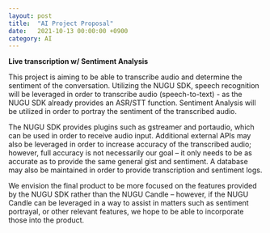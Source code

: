 ```yaml
---
layout: post
title:  "AI Project Proposal"
date:   2021-10-13 00:00:00 +0900
category: AI
---
```


**Live transcription w/ Sentiment Analysis**

This project is aiming to be able to transcribe audio and determine the sentiment of the conversation. Utilizing the NUGU SDK, speech recognition will be leveraged in order to transcribe audio (speech-to-text) - as the NUGU SDK already provides an ASR/STT function. Sentiment Analysis will be utilized in order to portray the sentiment of the transcribed audio.

The NUGU SDK provides plugins such as gstreamer and portaudio, which can be used in order to receive audio input. Additional external APIs may also be leveraged in order to increase accuracy of the transcribed audio; however, full accuracy is not necessarily our goal – it only needs to be as accurate as to provide the same general gist and sentiment. A database may also be maintained in order to provide transcription and sentiment logs.

We envision the final product to be more focused on the features provided by the NUGU SDK rather than the NUGU Candle – however, if the NUGU Candle can be leveraged in a way to assist in matters such as sentiment portrayal, or other relevant features, we hope to be able to incorporate those into the product.

